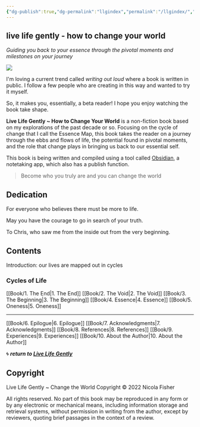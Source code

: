 ```yaml
---
{"dg-publish":true,"dg-permalink":"llgindex","permalink":"/llgindex/","dgHomeLink":true,"dgPassFrontmatter":false}
---
```



## live life gently - how to change your world

*Guiding you back to your essence through the pivotal moments and milestones on your journey*

![](https://source.unsplash.com/hopX_jpVtRM/1900x1200)

I'm loving a current trend called *writing out loud* where a book is written in public. I follow a few people who are creating in this way and wanted to try it myself.

So, it makes you, essentially, a beta reader! I hope you enjoy watching the book take shape.

**Live Life Gently ~ How to Change Your World** is a non-fiction book based on my explorations of the past decade or so. Focusing on the cycle of change that I call the Essence Map, this book takes the reader on a journey through the ebbs and flows of life, the potential found in pivotal moments, and the role that change plays in bringing us back to our essential self.

This book is being written and compiled using a tool called [Obsidian](http://obsidian.md/), a notetaking app, which also has a publish function.

> Become who you truly are and you can change the world

## Dedication

For everyone who believes there must be more to life.

May you have the courage to go in search of your truth. 

To Chris, who saw me from the inside out from the very beginning.

## Contents

Introduction: our lives are mapped out in cycles

### Cycles of Life

[[Book/1. The End|1. The End]]
[[Book/2. The Void|2. The Void]]
[[Book/3. The Beginning|3. The Beginning]]
[[Book/4. Essence|4. Essence]] 
[[Book/5. Oneness|5. Oneness]]

---

[[Book/6. Epilogue|6. Epilogue]]
[[Book/7. Acknowledgments|7. Acknowledgments]]
[[Book/8. References|8. References]]
[[Book/9. Experiences|9. Experiences]]
[[Book/10. About the Author|10. About the Author]]

🌀 ***return to [Live Life Gently](https://livelifegently.co.uk/)***

## Copyright

Live Life Gently ~ Change the World
Copyright © 2022 Nicola Fisher

All rights reserved. No part of this book may be reproduced in any form or by any electronic or mechanical means, including information storage and retrieval systems, without permission in writing from the author, except by reviewers, quoting brief passages in the context of a review.